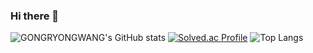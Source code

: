 ### Hi there 👋
![GONGRYONGWANG's GitHub stats](https://github-readme-stats.vercel.app/api?username=GONGRYONGWANG&show_icons=true&theme=dark)
[![Solved.ac Profile](http://mazassumnida.wtf/api/generate_badge?boj=dinojaemin)](https://solved.ac/dinojaemin)
![Top Langs](https://github-readme-stats.vercel.app/api/top-langs/?username=GONGRYONGWANG&theme=dark)
<!--
**GONGRYONGWANG/GONGRYONGWANG** is a ✨ _special_ ✨ repository because its `README.md` (this file) appears on your GitHub profile.

Here are some ideas to get you started:

- 🔭 I’m currently working on ...
- 🌱 I’m currently learning ...
- 👯 I’m looking to collaborate on ...
- 🤔 I’m looking for help with ...
- 💬 Ask me about ...
- 📫 How to reach me: ...
- 😄 Pronouns: ...
- ⚡ Fun fact: ...
-->
